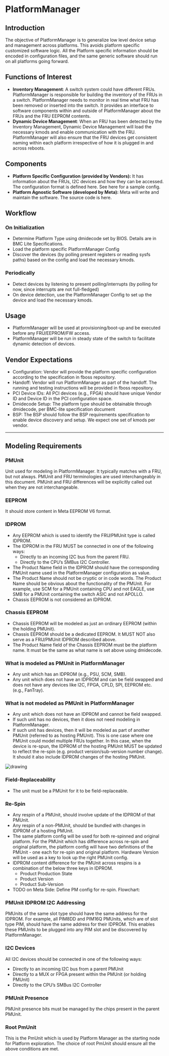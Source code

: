 # PlatformManager

## Introduction

The objective of PlatformManager is to generalize low level device setup and
management across platforms. This avoids platform specific customized software
logic. All the Platform specific information should be encoded in configuration
files, and the same generic software should run on all platforms going forward.

## Functions of Interest

- **Inventory Management**: A switch system could have different FRUs.
  PlatformManager is responsible for building the inventory of the FRUs in a
  switch. PlatformManager needs to monitor in real time what FRU has been
  removed or inserted into the switch. It provides an interface to software
  components within and outside of PlatformManager about the FRUs and the FRU
  EEPROM contents.
- **Dynamic Device Management**: When an FRU has been detected by the Inventory
  Management, Dynamic Device Management will load the necessary kmods and enable
  communication with the FRU. PlatformManager will also ensure that the FRU
  devices get consistent naming within each platform irrespective of how it is
  plugged in and across reboots.

## Components

- **Platform Specific Configuration (provided by Vendors):** It has information
  about the FRUs, I2C devices and how they can be accessed. The configuration
  format is defined here. See here for a sample config.
- **Platform Agnostic Software (developed by Meta):** Meta will write and
  maintain the software. The source code is here.

## Workflow

### On Initialization

- Determine Platform Type using dmidecode set by BIOS. Details are in BMC Lite
  Specifications.
- Load the platform specific PlatformManager Config
- Discover the devices (by polling present registers or reading sysfs paths)
  based on the config and load the necessary kmods.

### Periodically

- Detect devices by listening to present polling/interrupts (by polling for now,
  since interrupts are not full-fledged)
- On device detection, use the PlatformManager Config to set up the device and
  load the necessary kmods.

## Usage

- PlatformManager will be used at provisioning/boot-up and be executed before
  any FRU/EEPROM/FW access.
- PlatformManager will be run in steady state of the switch to facilitate
  dynamic detection of devices.

## Vendor Expectations

- Configuration: Vendor will provide the platform specific configuration
  according to the specification in fboss repository.
- Handoff: Vendor will run PlatformManager as part of the handoff. The running
  and testing instructions will be provided in fboss repository.
- PCI Device IDs: All PCI devices (e.g., FPGA) should have unique Vendor ID and
  Device ID in the PCI configuration space.
- Dmidecode Setup: The platform type should be obtainable through dmidecode, per
  BMC-lite specification document
- BSP: The BSP should follow the BSP requirements specification to enable device
  discovery and setup. We expect one set of kmods per vendor.

---

## Modeling Requirements

### PMUnit

Unit used for modeling in PlatformManager. It typically matches with a FRU, but
not always. PMUnit and FRU terminologies are used interchangeably in this
document. PMUnit and FRU differences will be explicitly called out when they are
not interchangeable.

### EEPROM

It should store content in Meta EEPROM V6 format.

### IDPROM

- Any EEPROM which is used to identify the FRU/PMUnit type is called IDPROM.
- The IDPROM in the FRU MUST be connected in one of the following ways:
  - Directly to an incoming I2C bus from the parent FRU.
  - Directly to the CPU’s SMBus I2C Controller.
- The Product Name field in the IDPROM should have the corresponding PMUnit name
  used in the PlatformManager configuration as value.
- The Product Name should not be cryptic or in code words. The Product Name
  should be obvious about the functionality of the PMUnit. For example, use SCM
  for a PMUnit containing CPU and not EAGLE, use SMB for a PMUnit containing the
  switch ASIC and not APOLLO.
- Chassis EEPROM is not considered an IDPROM.

### Chassis EEPROM

- Chassis EEPROM will be modeled as just an ordinary EEPROM (within the holding
  PMUnit).
- Chassis EEPROM should be a dedicated EEPROM. It MUST NOT also serve as a
  FRU/PMUnit IDPROM described above.
- The Product Name field of the Chassis EEPROM must be the platform name. It
  must be the same as what name is set above using dmidecode.

### What is modeled as PMUnit in PlatformManager

- Any unit which has an IDPROM (e.g., PSU, SCM, SMB).
- Any unit which does not have an IDPROM and can be field swapped and does not
  have any devices like I2C, FPGA, CPLD, SPI, EEPROM etc. (e.g., FanTray).

### What is not modeled as PMUnit in PlatformManager

- Any unit which does not have an IDPROM and cannot be field swapped.
- If such unit has no devices, then it does not need modeling in
  PlatformManager.
- If such unit has devices, then it will be modeled as part of another PMUnit
  (referred to as hosting PMUnit). This is one case where one PMUnit could model
  multiple FRUs together. In this case, when the device is re-spun, the IDPROM
  of the hosting PMUnit MUST be updated to reflect the re-spin (e.g. product
  version/sub-version number change). It should it also include IDPROM changes
  of the hosting PMUnit.

![drawing](/img/platform/platform_manager/platform_manager_flowchart.jpg)

### Field-Replaceability

- The unit must be a PMUnit for it to be field-replaceable.

### Re-Spin

- Any respin of a PMUnit, should involve update of the IDPROM of that PMUnit.
- Any respin of a non-PMUnit, should be bundled with changes in IDPROM of a
  hosting PMUnit.
- The same platform config will be used for both re-spinned and original
  platform. For the PMUnit which has difference across re-spin and original
  platform, the platform config will have two definitions of the PMUnit - one
  each for re-spin and original platform. Hardware Version will be used as a key
  to look up the right PMUnit config.
- IDPROM content difference for the PMUnit across respins is a combination of
  the below three keys in IDPROM.
  - Product Production State
  - Product Version
  - Product Sub-Version
- TODO on Meta Side: Define PM config for re-spin. Flowchart:

### PMUnit IDPROM I2C Addressing

PMUnits of the same slot type should have the same address for the IDPROM. For
example, all PIM8DD and PIM16Q PMUnits, which are of slot type PIM, should have
the same address for their IDPROM. This enables these PMUnits to be plugged into
any PIM slot and be discovered by PlatformManager.

### I2C Devices

All I2C devices should be connected in one of the following ways:

- Directly to an incoming I2C bus from a parent PMUnit
- Directly to a MUX or FPGA present within the PMUnit (or holding PMUnit)
- Directly to the CPU’s SMBus I2C Controller

### PMUnit Presence

PMUnit presence bits must be managed by the chips present in the parent PMUnit.

### Root PmUnit

This is the PmUnit which is used by Platform Manager as the starting node for
Platform exploration. The choice of root PmUnit should ensure all the above
conditions are met.

